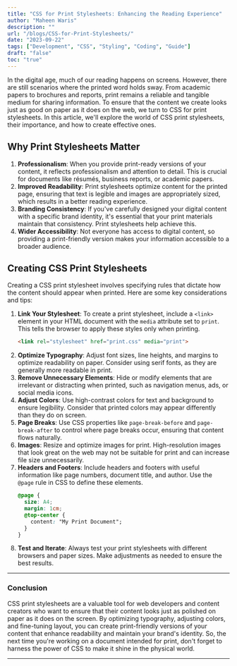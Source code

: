 ```yaml
---
title: "CSS for Print Stylesheets: Enhancing the Reading Experience"
author: "Maheen Waris"
description: ""
url: "/blogs/CSS-for-Print-Stylesheets/"
date: "2023-09-22"
tags: ["Development", "CSS", "Styling", "Coding", "Guide"]
draft: "false"
toc: "true"
---
```


In the digital age, much of our reading happens on screens. However, there are still scenarios where the printed word holds sway. From academic papers to brochures and reports, print remains a reliable and tangible medium for sharing information. To ensure that the content we create looks just as good on paper as it does on the web, we turn to CSS for print stylesheets. In this article, we'll explore the world of CSS print stylesheets, their importance, and how to create effective ones.

## Why Print Stylesheets Matter

1. **Professionalism**: When you provide print-ready versions of your content, it reflects professionalism and attention to detail. This is crucial for documents like résumés, business reports, or academic papers.
2. **Improved Readability**: Print stylesheets optimize content for the printed page, ensuring that text is legible and images are appropriately sized, which results in a better reading experience.
3. **Branding Consistency**: If you've carefully designed your digital content with a specific brand identity, it's essential that your print materials maintain that consistency. Print stylesheets help achieve this.
4. **Wider Accessibility**: Not everyone has access to digital content, so providing a print-friendly version makes your information accessible to a broader audience.

## Creating CSS Print Stylesheets

Creating a CSS print stylesheet involves specifying rules that dictate how the content should appear when printed. Here are some key considerations and tips:
1. **Link Your Stylesheet**: To create a print stylesheet, include a `<link>` element in your HTML document with the `media` attribute set to `print`. This tells the browser to apply these styles only when printing.
   ```html
   <link rel="stylesheet" href="print.css" media="print">
   ```
2. **Optimize Typography**: Adjust font sizes, line heights, and margins to optimize readability on paper. Consider using serif fonts, as they are generally more readable in print.
3. **Remove Unnecessary Elements**: Hide or modify elements that are irrelevant or distracting when printed, such as navigation menus, ads, or social media icons.
4. **Adjust Colors**: Use high-contrast colors for text and background to ensure legibility. Consider that printed colors may appear differently than they do on screen.
5. **Page Breaks**: Use CSS properties like `page-break-before` and `page-break-after` to control where page breaks occur, ensuring that content flows naturally.
6. **Images**: Resize and optimize images for print. High-resolution images that look great on the web may not be suitable for print and can increase file size unnecessarily.
7. **Headers and Footers**: Include headers and footers with useful information like page numbers, document title, and author. Use the `@page` rule in CSS to define these elements.
   ```css
   @page {
     size: A4;
     margin: 1cm;
     @top-center {
       content: "My Print Document";
     }
   }
   ```
8. **Test and Iterate**: Always test your print stylesheets with different browsers and paper sizes. Make adjustments as needed to ensure the best results.

<hr>

### Conclusion

CSS print stylesheets are a valuable tool for web developers and content creators who want to ensure that their content looks just as polished on paper as it does on the screen. By optimizing typography, adjusting colors, and fine-tuning layout, you can create print-friendly versions of your content that enhance readability and maintain your brand's identity. So, the next time you're working on a document intended for print, don't forget to harness the power of CSS to make it shine in the physical world.

---